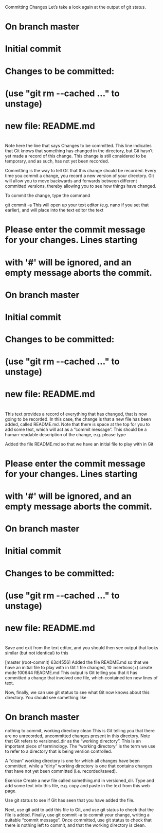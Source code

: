 Committing Changes
Let’s take a look again at the output of git status.

# On branch master
#
# Initial commit
#
# Changes to be committed:
#   (use "git rm --cached <file>..." to unstage)
#
#   new file:   README.md
#
Note here the line that says Changes to be committed. This line indicates that Git knows that something has changed in the directory, but Git hasn’t yet made a record of this change. This change is still considered to be temporary, and as such, has not yet been recorded.

Committing is the way to tell Git that this change should be recorded. Every time you commit a change, you record a new version of your directory. Git will allow you to move backwards and forwards between different committed versions, thereby allowing you to see how things have changed.

To commit the change, type the command

git commit -a
This will open up your text editor (e.g. nano if you set that earlier), and will place into the text editor the text


# Please enter the commit message for your changes. Lines starting
# with '#' will be ignored, and an empty message aborts the commit.
# On branch master
#
# Initial commit
#
# Changes to be committed:
#   (use "git rm --cached <file>..." to unstage)
#
#   new file:   README.md
#
This text provides a record of everything that has changed, that is now going to be recorded. In this case, the change is that a new file has been added, called README.md. Note that there is space at the top for you to add some text, which will act as a “commit message”. This should be a human-readable description of the change, e.g. please type

Added the file README.md so that we have an initial file to
play with in Git

# Please enter the commit message for your changes. Lines starting
# with '#' will be ignored, and an empty message aborts the commit.
# On branch master
#
# Initial commit
#
# Changes to be committed:
#   (use "git rm --cached <file>..." to unstage)
#
#   new file:   README.md
#
Save and exit from the text editor, and you should then see output that looks similar (but not identical) to this

[master (root-commit) 63d4556] Added the file README.md so that we have an initial file to play with in Git
 1 file changed, 10 insertions(+)
 create mode 100644 README.md
This output is Git telling you that it has committed a change that involved one file, which contained ten new lines of text.

Now, finally, we can use git status to see what Git now knows about this directory. You should see something like

# On branch master
nothing to commit, working directory clean
This is Git telling you that there are no unrecorded, uncommitted changes present in this directory. Note that Git refers to versioned_dir as the “working directory”. This is an important piece of terminology. The “working directory” is the term we use to refer to a directory that is being version controlled.

A “clean” working directory is one for which all changes have been committed, while a “dirty” working directory is one that contains changes that have not yet been committed (i.e. recorded/saved).

Exercise
Create a new file called something.md in versioned_dir. Type and add some text into this file, e.g. copy and paste in the text from this web page.

Use git status to see if Git has seen that you have added the file.

Next, use git add to add this file to Git, and use git status to check that the file is added. Finally, use git commit -a to commit your change, writing a suitable “commit message”. Once committed, use git status to check that there is nothing left to commit, and that the working directory is clean.
